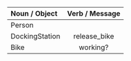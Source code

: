 | Noun / Object | Verb / Message |
| :--------------| :---------------: |
| Person |  |
| DockingStation | release_bike |
| Bike | working? |
